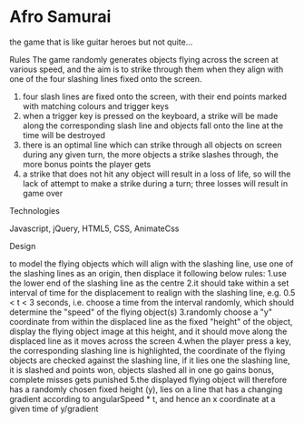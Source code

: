 # Afro Samurai
the game that is like guitar heroes but not quite...


Rules
The game randomly generates objects flying across the screen at various speed, and the aim is to strike through them when they align with one of the four slashing lines fixed onto the screen.

1. four slash lines are fixed onto the screen, with their end points marked with matching colours and trigger keys
2. when a trigger key is pressed on the keyboard, a strike will be made along the corresponding slash line and objects fall onto the line at the time will be destroyed
3. there is an optimal line which can strike through all objects on screen during any given turn, the more objects a strike slashes through, the more bonus points the player gets
4. a strike that does not hit any object will result in a loss of life, so will the lack of attempt to make a strike during a turn; three losses will result in game over


Technologies

Javascript, jQuery, HTML5, CSS, AnimateCss


Design

to model the flying objects which will align with the slashing line, use one of the slashing lines as an origin, then displace it following below rules:
  1.use the lower end of the slashing line as the centre
  2.it should take within a set interval of time for the displacement to realign with the slashing line, e.g. 0.5 < t < 3 seconds, i.e. choose a time from the interval randomly, which should determine the "speed" of the flying object(s)
  3.randomly choose a "y" coordinate from within the displaced line as the fixed "height" of the object, display the flying object image at this height, and it should move along the displaced line as it moves across the screen
  4.when the player press a key, the corresponding slashing line is highlighted, the coordinate of the flying objects are checked against the slashing line, if it lies one the slashing line, it is slashed and points won, objects slashed all in one go gains bonus, complete misses gets punished
  5.the displayed flying object will therefore has a randomly chosen fixed height (y), lies on a line that has a changing gradient according to angularSpeed * t, and hence an x coordinate at a given time of y/gradient
